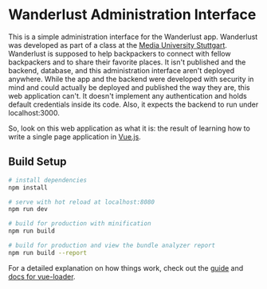 # Wanderlust Administration Interface

This is a simple administration interface for the Wanderlust app. Wanderlust was developed as part of a class at the [Media University Stuttgart](https://www.hdm-stuttgart.de/english). Wanderlust is supposed to help backpackers to connect with fellow backpackers and to share their favorite places. It isn't published and the backend, database, and this administration interface aren't deployed anywhere. While the app and the backend were developed with security in mind and could actually be deployed and published the way they are, this web application can't. It doesn't implement any authentication and holds default credentials inside its code. Also, it expects the backend to run under localhost:3000.

So, look on this web application as what it is: the result of learning how to write a single page application in [Vue.js](https://vuejs.org/).

## Build Setup

``` bash
# install dependencies
npm install

# serve with hot reload at localhost:8080
npm run dev

# build for production with minification
npm run build

# build for production and view the bundle analyzer report
npm run build --report
```

For a detailed explanation on how things work, check out the [guide](http://vuejs-templates.github.io/webpack/) and [docs for vue-loader](http://vuejs.github.io/vue-loader).
